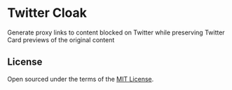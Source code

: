 # Twitter Cloak

Generate proxy links to content blocked on Twitter while preserving Twitter Card previews of the original content

## License

Open sourced under the terms of the [MIT License](https://opensource.org/licenses/MIT).
